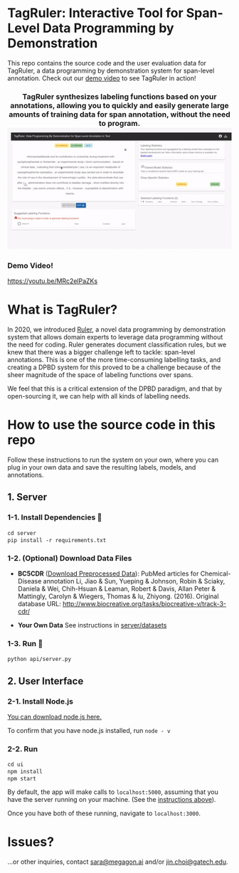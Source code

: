 # TagRuler: Interactive Tool for Span-Level Data Programming by Demonstration
This repo contains the source code and the user evaluation data for TagRuler, a data programming by demonstration system for span-level annotation.
Check out our [demo video](https://youtu.be/MRc2elPaZKs) to see TagRuler in action!


<h3 align="center">
TagRuler synthesizes labeling functions based on your annotations, allowing you to quickly and easily generate large amounts of training data for span annotation, without the need to program. <br/>
 <a href="https://youtu.be/MRc2elPaZKs"><img width=800px src=tagruler-teaser.gif></a>
</h3>

### Demo Video!

https://youtu.be/MRc2elPaZKs

# <a name='About'></a>What is TagRuler?

In 2020, we introduced [Ruler](https://github.com/megagonlabs/ruler), a novel data programming by demonstration system that allows domain experts to leverage data programming without the need for coding.  Ruler generates document classification rules, but we knew that there was a bigger challenge left to tackle:  span-level annotations. This is one of the more time-consuming labelling tasks, and creating a DPBD system for this proved to be a challenge because of the sheer magnitude of the space of labeling functions over spans.

We feel that this is a critical extension of the DPBD paradigm, and that by open-sourcing it, we can help with all kinds of labelling needs.

# <a name='Use'></a>How to use the source code in this repo

Follow these instructions to run the system on your own, where you can plug in your own data and save the resulting labels, models, and annotations.

## 1. Server

### 1-1. Install Dependencies :wrench:

```shell
cd server
pip install -r requirements.txt
```

### 1-2. (Optional) Download Data Files

- **BC5CDR** ([Download Preprocessed Data](https://drive.google.com/file/d/1kKeINUOjtCVGr1_L3aC3qDo3-O-jr5hR/view?usp=sharing)): PubMed articles for Chemical-Disease annotation
Li, Jiao & Sun, Yueping & Johnson, Robin & Sciaky, Daniela & Wei, Chih-Hsuan & Leaman, Robert & Davis, Allan Peter & Mattingly, Carolyn & Wiegers, Thomas & lu, Zhiyong. (2016). Original database URL: http://www.biocreative.org/tasks/biocreative-v/track-3-cdr/

- **Your Own Data** See instructions in [server/datasets](server/datasets)

### 1-3. Run :runner:

```
python api/server.py
```

## 2. User Interface

### 2-1. Install Node.js

[You can download node.js here.](https://nodejs.org/en/)

To confirm that you have node.js installed, run `node - v`

### 2-2. Run

```shell
cd ui
npm install 
npm start
```

By default, the app will make calls to `localhost:5000`, assuming that you have the server running on your machine. (See the [instructions above](#Engine)).

Once you have both of these running, navigate to `localhost:3000`.


# Issues?

...or other inquiries, contact <sara@megagon.ai> and/or <jin.choi@gatech.edu>.
